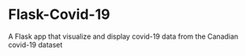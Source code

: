# Flask-Covid-19

A Flask app that visualize and display covid-19 data from the Canadian covid-19 dataset

